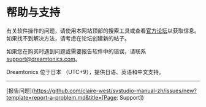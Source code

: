 # 帮助与支持

有关软件操作的问题，请使用本网站顶部的搜索工具或查看[官方论坛](https://forum.synthesizerv.com/search)以获取信息。如果找不到解决方法，请考虑在论坛创建新的帖子。

如果您在购买时遇到问题或需要报告软件中的错误，请联系[support@dreamtonics.com](mailto:support@dreamtonics.com)。

Dreamtonics 位于日本 （UTC+9），提供日语、英语和中文支持。

---

[报告问题](https://github.com/claire-west/svstudio-manual-zh/issues/new?template=report-a-problem.md&title=[Page: Support])